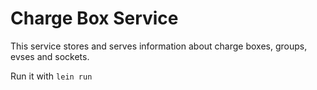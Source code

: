 # Charge Box Service

This service stores and serves information about charge boxes, groups, evses and sockets. 

Run it with `lein run`

